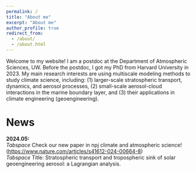 ```yaml
---
permalink: /
title: "About me"
excerpt: "About me"
author_profile: true
redirect_from: 
  - /about/
  - /about.html
---
```


Welcome to my website! I am a postdoc at the Department of Atmospheric Sciences, UW. Before the postdoc, I got my PhD from Harvard University in 2023. My main research interests are using multiscale modeling methods to study climate science, including: (1) larger-scale stratospheric transport, dynamics, and aerosol processes, (2) small-scale aerosol-cloud interactions in the marine boundary layer, and (3) their applications in climate engineering (geoengineering).

News
======

**2024.05:** <br />
*Tabspace* Check our new paper in npj climate and atmospheric science! (https://www.nature.com/articles/s41612-024-00664-8) <br />
*Tabspace* Title: Stratospheric transport and tropospheric sink of solar geoengineering aerosol: a Lagrangian analysis. <br />
